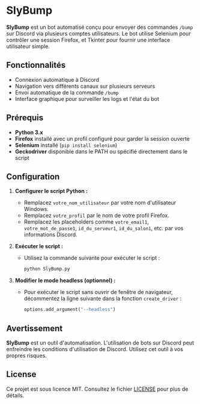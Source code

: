 # SlyBump

**SlyBump** est un bot automatisé conçu pour envoyer des commandes `/bump` sur Discord via plusieurs comptes utilisateurs. Le bot utilise Selenium pour contrôler une session Firefox, et Tkinter pour fournir une interface utilisateur simple.

## Fonctionnalités

- Connexion automatique à Discord
- Navigation vers différents canaux sur plusieurs serveurs
- Envoi automatique de la commande `/bump`
- Interface graphique pour surveiller les logs et l'état du bot

## Prérequis

- **Python 3.x**
- **Firefox** installé avec un profil configuré pour garder la session ouverte
- **Selenium** installé (`pip install selenium`)
- **Geckodriver** disponible dans le PATH ou spécifié directement dans le script

## Configuration

1. **Configurer le script Python :**

   - Remplacez `votre_nom_utilisateur` par votre nom d'utilisateur Windows.
   - Remplacez `votre_profil` par le nom de votre profil Firefox.
   - Remplacez les placeholders comme `votre_email1`, `votre_mot_de_passe1`, `id_du_serveur1`, `id_du_salon1`, etc. par vos informations Discord.

2. **Exécuter le script :**
   - Utilisez la commande suivante pour exécuter le script :
     ```bash
     python SlyBump.py
     ```

3. **Modifier le mode headless (optionnel) :**
   - Pour exécuter le script sans ouvrir de fenêtre de navigateur, décommentez la ligne suivante dans la fonction `create_driver` :
     ```python
     options.add_argument("--headless")
     ```

## Avertissement

**SlyBump** est un outil d'automatisation. L'utilisation de bots sur Discord peut enfreindre les conditions d'utilisation de Discord. Utilisez cet outil à vos propres risques.

## License

Ce projet est sous licence MIT. Consultez le fichier [LICENSE](LICENSE) pour plus de détails.
